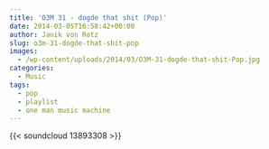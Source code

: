 ```yaml
---
title: 'O3M 31 - dogde that shit (Pop)'
date: 2014-03-05T16:58:42+00:00
author: Janik von Rotz
slug: o3m-31-dogde-that-shit-pop
images:
  - /wp-content/uploads/2014/03/O3M-31-dogde-that-shit-Pop.jpg
categories:
  - Music
tags:
  - pop
  - playlist
  - one man music machine
---
```

{{< soundcloud 13893308 >}}